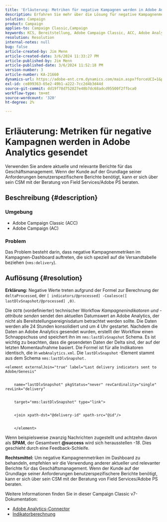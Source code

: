 ```yaml
---
title: 'Erläuterung: Metriken für negative Kampagnen werden in Adobe Analytics gesendet'
description: Erfahren Sie mehr über die Lösung für negative Kampagnenmetriken, die im Dashboard auftreten, das speziell mit der Versandtabelle in Zusammenhang steht (nms:delivery).
solution: Campaign
product: Campaign
applies-to: Campaign Classic,Campaign
keywords: KCS, Bereitstellung, Adobe Campaign Classic, ACC, Adobe Analytics Connector, Adobe Analytics, AA, Fehlerbehebung, Adobe Campaign, AC, negative Kampagnenmetriken
resolution: Resolution
internal-notes: null
bug: false
article-created-by: Jim Menn
article-created-date: 3/6/2024 11:33:27 PM
article-published-by: Jim Menn
article-published-date: 3/6/2024 11:52:18 PM
version-number: 3
article-number: KA-21660
dynamics-url: https://adobe-ent.crm.dynamics.com/main.aspx?forceUCI=1&pagetype=entityrecord&etn=knowledgearticle&id=4a6671ea-11dc-ee11-904d-6045bd006268
exl-id: ce899363-65e2-49b1-a222-7cc2d4b3d44d
source-git-commit: dd19f78d752827e48b7dc68adcd95500f2ffbca0
workflow-type: tm+mt
source-wordcount: '320'
ht-degree: 2%

---
```


# Erläuterung: Metriken für negative Kampagnen werden in Adobe Analytics gesendet


Verwenden Sie andere aktuelle und relevante Berichte für das Geschäftsmanagement. Wenn der Kunde auf der Grundlage seiner Anforderungen benutzerspezifischere Berichte benötigt, kann er sich über sein CSM mit der Beratung von Field Services/Adobe PS beraten.

## Beschreibung {#description}


### <b>Umgebung</b>

- Adobe Campaign Classic (ACC)
- Adobe Campaign (AC)




### <b>Problem</b>

Das Problem besteht darin, dass negative Kampagnenmetriken im Kampagnen-Dashboard auftreten, die sich speziell auf die Versandtabelle beziehen (`nms:delivery`).


## Auflösung {#resolution}

<b>Erklärung:</b>
Negative Werte treten aufgrund der Formel zur Berechnung der `deltaProcessed`, der `[ indicators/@processed] -Coalesce([ lastDlvSnapshot/@processed] ,0)`.

Die `OOTB` (vordefinierter) technischer Workflow *Kampagnenindikatoren und -attribute senden* sendet den aktuellen Datumswert an Adobe Analytics, der nicht als Bereitstellungsereignisdatum betrachtet werden sollte. Die Daten werden alle 24 Stunden konsolidiert und um 4 Uhr gestartet. Nachdem die Daten an Adobe Analytics gesendet wurden, erstellt der Workflow einen Schnappschuss und speichert ihn im `nms:lastDlvSnapshot` Schema. Es ist wichtig zu beachten, dass die gesendeten Daten der Delta sind, der auf der letzten Momentaufnahme basiert. Die Formel ist für alle Indikatoren identisch, die in `webAnalytics.xml`. Die `lastDlvSnapshot` -Element stammt aus dem Schema `nms:lastDlvSnapshot.`




```
<element externalJoin="true" label="Last delivery indicators sent to Adobe/Genesis"


    name="lastDlvSnapshot" pkgStatus="never" revCardinality="single" revLink="delivery"


    target="nms:lastDlvSnapshot" type="link">


    <join xpath-dst="@delivery-id" xpath-src="@id"/>


    </element>
```


Wenn beispielsweise zwanzig Nachrichten zugestellt und achtzehn davon als <b>SPAM</b>, der Gesamtwert <b>@success</b> wird sich herausstellen *-18*. Dies geschieht durch eine Feedback-Schleife.

<b>Rechtsmittel:</b>
Um negative Kampagnenmetriken im Dashboard zu behandeln, empfehlen wir die Verwendung anderer aktueller und relevanter Berichte für das Geschäftsmanagement. Wenn der Kunde auf der Grundlage seiner Anforderungen benutzerspezifischere Berichte benötigt, kann er sich über sein CSM mit der Beratung von Field Services/Adobe PS beraten.

Weitere Informationen finden Sie in dieser Campaign Classic v7-Dokumentation:



- [Adobe Analytics-Connector](https://experienceleague.adobe.com/docs/campaign-classic/using/getting-started/connectors/analytics-connector/adobe-analytics-connector.html)
- [Indikatorberechnung](https://experienceleague.adobe.com/docs/campaign-classic/using/reporting/reports-on-deliveries/indicator-calculation.html)
